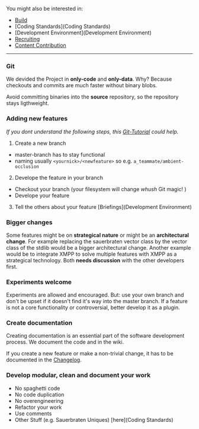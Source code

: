 You might also be interested in:
* [Build](Build)
* [Coding Standards](Coding Standards)
* [Development Environment](Development Environment)
* [Recruiting](Recruiting)
* [Content Contribution](https://github.com/inexor-game/data/wiki/How-to-contribute-content)

***

### Git

We devided the Project in **only-code** and **only-data**. 
Why? Because checkouts and commits are much faster without binary blobs.

Avoid committing binaries into the **source** repository, so the repository stays ligthweight.

### Adding new features
_If you dont understand the following steps, this [Git-Tutorial](http://pcottle.github.io/learnGitBranching/) could help._

1. Create a new branch
 * master-branch has to stay functional
 * naming usually `<yournick>/<newfeature>` so e.g. `a_teammate/ambient-occlusion`

2. Develope the feature in your branch
 * Checkout your branch (your filesystem will change _whush_ Git magic! )
 * Develope your feature 

3. Tell the others about your feature [Briefings](Development Environment)

### Bigger changes

Some features might be on **strategical nature** or might be an **architectural change**. For example replacing the sauerbraten vector class by the vector class of the stdlib would be a bigger architectural change. Another example would be to integrate XMPP to solve multiple features with XMPP as a strategical technology. Both **needs discussion** with the other developers first.

### Experiments welcome

Experiments are allowed and encouraged. But: use your own branch and don't be upset if it doesn't find it's way into the master branch. If a feature is not a core functionality or controversial, better develop it as a plugin.

### Create documentation

Creating documentation is an essential part of the software development process. We document the code and in the wiki.

If you create a new feature or make a non-trivial change, it has to be documented in the [Changelog](Changelog).

### Develop modular, clean and document your work

* No spaghetti code
* No code duplication
* No overengineering
* Refactor your work
* Use comments 
* Other Stuff (e.g. Sauerbraten Uniques) [here](Coding Standards)
